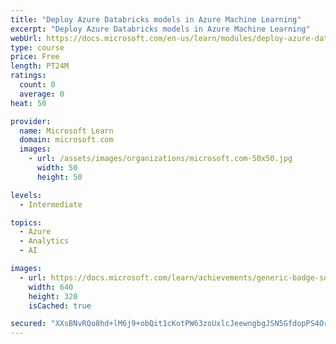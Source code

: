 ```yaml
---
title: "Deploy Azure Databricks models in Azure Machine Learning"
excerpt: "Deploy Azure Databricks models in Azure Machine Learning"
webUrl: https://docs.microsoft.com/en-us/learn/modules/deploy-azure-databricks-models-azure-machine-learning/
type: course
price: Free
length: PT24M
ratings:
  count: 0
  average: 0
heat: 50

provider:
  name: Microsoft Learn
  domain: microsoft.com
  images:
    - url: /assets/images/organizations/microsoft.com-50x50.jpg
      width: 50
      height: 50

levels:
  - Intermediate

topics:
  - Azure
  - Analytics
  - AI

images:
  - url: https://docs.microsoft.com/learn/achievements/generic-badge-social.png
    width: 640
    height: 320
    isCached: true

secured: "XXsBNvRQo8hd+lM6j9+obQit1cKotPW63zoUxlcJeewngbgJSN5GfdopPS4OrIQOGsDbwD5PoOhOD9/cVYxpB5DNZZWc7jp/oiEFLtjQGHgREeXJ99Xs0MQeAbRn6hdOxt/MOiAqAClvv2P8A4sgDlF4br5EsUnLWYelVuU7mQuT1Jd+a7uLde79Z2Dj+OXkq21MMoLiCV1hCF/oyOr/QEhjlox/pcd/9ws7nGKnZ/N7y1CN17ohVOqi3s3og9Cg3aPgRZ8FqNZ3ovKyIqSAtsHONEObmWZJhkSQns6zuv9GO7GQH8H27fN6xlZ3sxQKnt1Rmxm8N4VSN8h0ArwBHzVympg+BrzW4QqZDrcwwgELULgD4ZScQsAKVMHoaOp7YZjeuZqZR4kcrebQao0cuw==;zSVuP5T/lXDG2+eTqRsLwQ=="
---
```


